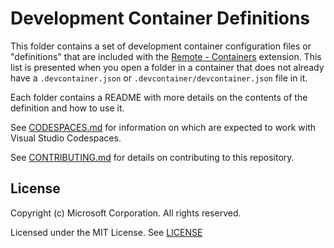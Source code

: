 # Development Container Definitions

This folder contains a set of development container configuration files or "definitions" that are included with the [Remote - Containers](https://aka.ms/vscode-remote/download/containers) extension. This list is presented when you open a folder in a container that does not already have a `.devcontainer.json` or `.devcontainer/devcontainer.json` file in it.

Each folder contains a README with more details on the contents of the definition and how to use it.

See [CODESPACES.md](codespaces.md) for information on which are expected to work with Visual Studio Codespaces. 

See [CONTRIBUTING.md](../CONTRIBUTING.md) for details on contributing to this repository.

## License

Copyright (c) Microsoft Corporation. All rights reserved.

Licensed under the MIT License. See [LICENSE](https://github.com/Microsoft/vscode-dev-containers/blob/master/LICENSE)
